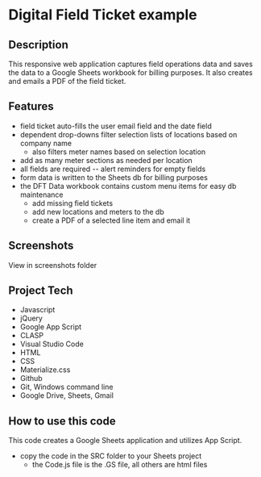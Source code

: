 # Digital Field Ticket example
## Description
This responsive web application captures field operations data and saves the data to a Google Sheets workbook for billing purposes. It also creates and emails a PDF of the field ticket.


## Features
- field ticket auto-fills the user email field and the date field 
- dependent drop-downs filter selection lists of locations based on company name 
    - also filters meter names based on selection location 
- add as many meter sections as needed per location
- all fields are required -- alert reminders for empty fields
- form data is written to the Sheets db for billing purposes
- the DFT Data workbook contains custom menu items for easy db maintenance
    - add missing field tickets
    - add new locations and meters to the db
    - create a PDF of a selected line item and email it

   
## Screenshots
View in screenshots folder 

## Project Tech
- Javascript
- jQuery
- Google App Script
- CLASP
- Visual Studio Code
- HTML 
- CSS
- Materialize.css
- Github
- Git, Windows command line
- Google Drive, Sheets, Gmail


## How to use this code

This code creates a Google Sheets application and utilizes App Script.

- copy the code in the SRC folder to your Sheets project
    - the Code.js file is the .GS file, all others are html files




